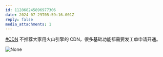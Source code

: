 ```yaml
---
id: 112868245896977306
date: 2024-07-29T05:59:16.001Z
reply: false
media_attachments: 1
---
```


[#CDN](https://e5n.cc/tags/CDN) 不推荐大家用火山引擎的 CDN，很多基础功能都需要发工单申请开通。

![None](https://files.e5n.cc/media_attachments/files/112/868/242/744/373/452/original/a72f97609f9eaa28.png)

